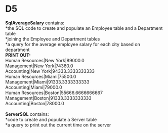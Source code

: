 # D5
**SqlAverageSalary** contains:<br> 
*the SQL code to create and populate an Employee table and a Department table<br> 
*joining the Employee and Department tables<br>
*a query for the average employee salary for each city based on department<br> 
**PRINT OUT:**<br> 
Human Resources|New York|89000.0<br> 
Management|New York|74360.0<br> 
Accounting|New York|94333.3333333333<br> 
Human Resources|Miami|75500.0<br> 
Management|Miami|91333.3333333333<br> 
Accounting|Miami|79000.0<br> 
Human Resources|Boston|55666.6666666667<br> 
Management|Boston|91333.3333333333<br> 
Accounting|Boston|78000.0<br> 
<br>
**ServerSQL** contains: <br>
*code to create and populate a Server table<br> 
*a query to print out the current time on the server<br> 

